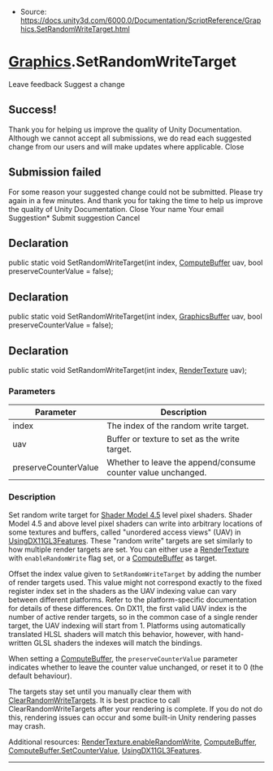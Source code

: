 * Source: https://docs.unity3d.com/6000.0/Documentation/ScriptReference/Graphics.SetRandomWriteTarget.html

#  [Graphics](https://docs.unity3d.com/6000.0/Documentation/ScriptReference/Graphics.html).SetRandomWriteTarget
Leave feedback
Suggest a change
## Success!
Thank you for helping us improve the quality of Unity Documentation. Although we cannot accept all submissions, we do read each suggested change from our users and will make updates where applicable.
Close
## Submission failed
For some reason your suggested change could not be submitted. Please <a>try again</a> in a few minutes. And thank you for taking the time to help us improve the quality of Unity Documentation.
Close
Your name Your email Suggestion* Submit suggestion
Cancel
## Declaration
public static void SetRandomWriteTarget(int index, [ComputeBuffer](https://docs.unity3d.com/6000.0/Documentation/ScriptReference/ComputeBuffer.html) uav, bool preserveCounterValue = false); 
## Declaration
public static void SetRandomWriteTarget(int index, [GraphicsBuffer](https://docs.unity3d.com/6000.0/Documentation/ScriptReference/GraphicsBuffer.html) uav, bool preserveCounterValue = false); 
## Declaration
public static void SetRandomWriteTarget(int index, [RenderTexture](https://docs.unity3d.com/6000.0/Documentation/ScriptReference/RenderTexture.html) uav); 
### Parameters
Parameter | Description  
---|---  
index | The index of the random write target.  
uav | Buffer or texture to set as the write target.  
preserveCounterValue | Whether to leave the append/consume counter value unchanged.  
### Description
Set random write target for [Shader Model 4.5](https://docs.unity3d.com/6000.0/Documentation/Manual/SL-ShaderCompileTargets.html) level pixel shaders.
Shader Model 4.5 and above level pixel shaders can write into arbitrary locations of some textures and buffers, called "unordered access views" (UAV) in [UsingDX11GL3Features](https://docs.unity3d.com/6000.0/Documentation/Manual/UsingDX11GL3Features.html). These "random write" targets are set similarly to how multiple render targets are set. You can either use a [RenderTexture](https://docs.unity3d.com/6000.0/Documentation/ScriptReference/RenderTexture.html) with `enableRandomWrite` flag set, or a [ComputeBuffer](https://docs.unity3d.com/6000.0/Documentation/ScriptReference/ComputeBuffer.html) as target.  
  
Offset the index value given to `SetRandomWriteTarget` by adding the number of render targets used. This value might not correspond exactly to the fixed register index set in the shaders as the UAV indexing value can vary between different platforms. Refer to the platform-specific documentation for details of these differences. On DX11, the first valid UAV index is the number of active render targets, so in the common case of a single render target, the UAV indexing will start from 1. Platforms using automatically translated HLSL shaders will match this behavior, however, with hand-written GLSL shaders the indexes will match the bindings.  
  
When setting a [ComputeBuffer](https://docs.unity3d.com/6000.0/Documentation/ScriptReference/ComputeBuffer.html), the `preserveCounterValue` parameter indicates whether to leave the counter value unchanged, or reset it to 0 (the default behaviour).  
  
The targets stay set until you manually clear them with [ClearRandomWriteTargets](https://docs.unity3d.com/6000.0/Documentation/ScriptReference/Graphics.ClearRandomWriteTargets.html). It is best practice to call ClearRandomWriteTargets after your rendering is complete. If you do not do this, rendering issues can occur and some built-in Unity rendering passes may crash.  
  
Additional resources: [RenderTexture.enableRandomWrite](https://docs.unity3d.com/6000.0/Documentation/ScriptReference/RenderTexture-enableRandomWrite.html), [ComputeBuffer](https://docs.unity3d.com/6000.0/Documentation/ScriptReference/ComputeBuffer.html), [ComputeBuffer.SetCounterValue](https://docs.unity3d.com/6000.0/Documentation/ScriptReference/ComputeBuffer.SetCounterValue.html), [UsingDX11GL3Features](https://docs.unity3d.com/6000.0/Documentation/Manual/UsingDX11GL3Features.html).
* * *
